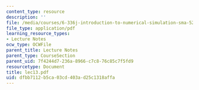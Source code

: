 ```yaml
---
content_type: resource
description: ''
file: /media/courses/6-336j-introduction-to-numerical-simulation-sma-5211-fall-2003/dfbb7112b5ca03cd403ad25c1318affa_lec13.pdf
file_type: application/pdf
learning_resource_types:
- Lecture Notes
ocw_type: OCWFile
parent_title: Lecture Notes
parent_type: CourseSection
parent_uid: 7f4244d7-236a-8966-c7c8-76c85c7f5fd9
resourcetype: Document
title: lec13.pdf
uid: dfbb7112-b5ca-03cd-403a-d25c1318affa
---
```

